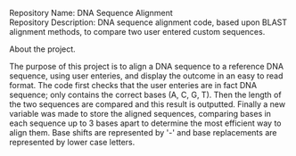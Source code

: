 Repository Name: DNA Sequence Alignment  
Repository Description: DNA sequence alignment code, based upon BLAST alignment methods, to compare two user entered custom sequences.

About the project. 

The purpose of this project is to align a DNA sequence to a reference DNA sequence, using user enteries, and display the outcome in an easy to read format.
The code first checks that the user enteries are in fact DNA sequence; only contains the correct bases (A, C, G, T). 
Then the length of the two sequences are compared and this result is outputted.
Finally a new variable was made to store the aligned sequences, comparing bases in each sequence up to 3 bases apart to determine the most efficient way to align them. Base shifts are represented by '-' and base replacements are represented by lower case letters.
